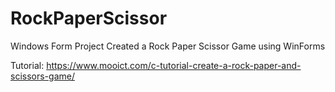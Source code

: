 # RockPaperScissor
Windows Form Project
Created a Rock Paper Scissor Game using WinForms

Tutorial:
https://www.mooict.com/c-tutorial-create-a-rock-paper-and-scissors-game/

